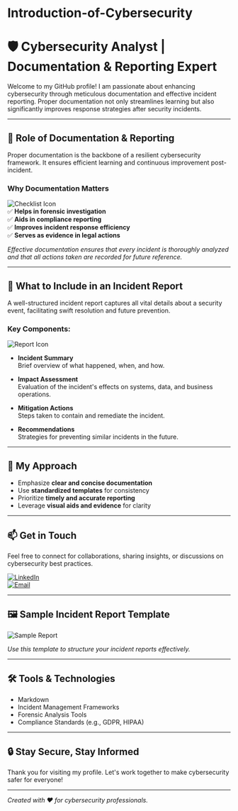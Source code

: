 # Introduction-of-Cybersecurity
# 🛡️ Cybersecurity Analyst | Documentation & Reporting Expert

Welcome to my GitHub profile! I am passionate about enhancing cybersecurity through meticulous documentation and effective incident reporting. Proper documentation not only streamlines learning but also significantly improves response strategies after security incidents.

---

## 🚨 Role of Documentation & Reporting

Proper documentation is the backbone of a resilient cybersecurity framework. It ensures efficient learning and continuous improvement post-incident.

### Why Documentation Matters

![Checklist Icon](https://img.icons8.com/ios/50/000000/checklist.png)  
✅ **Helps in forensic investigation**  
✅ **Aids in compliance reporting**  
✅ **Improves incident response efficiency**  
✅ **Serves as evidence in legal actions**  

*Effective documentation ensures that every incident is thoroughly analyzed and that all actions taken are recorded for future reference.*

---

## 📝 What to Include in an Incident Report

A well-structured incident report captures all vital details about a security event, facilitating swift resolution and future prevention.

### Key Components:

![Report Icon](https://img.icons8.com/ios/50/000000/report-card.png)

- **Incident Summary**  
  Brief overview of what happened, when, and how.

- **Impact Assessment**  
  Evaluation of the incident's effects on systems, data, and business operations.

- **Mitigation Actions**  
  Steps taken to contain and remediate the incident.

- **Recommendations**  
  Strategies for preventing similar incidents in the future.

---

## 🎯 My Approach

- Emphasize **clear and concise documentation**  
- Use **standardized templates** for consistency  
- Prioritize **timely and accurate reporting**  
- Leverage **visual aids and evidence** for clarity

---

## 📫 Get in Touch

Feel free to connect for collaborations, sharing insights, or discussions on cybersecurity best practices.

[![LinkedIn](https://img.icons8.com/ios/50/000000/linkedin.png)](https://linkedin.com/in/yourprofile)  
[![Email](https://img.icons8.com/ios/50/000000/new-post.png)](mailto:your.email@example.com)  

---

## 🖼️ Sample Incident Report Template

![Sample Report](https://images.unsplash.com/photo-1607132531244-2a0b7b7e4f7b?ixlib=rb-4.0.3&auto=format&fit=crop&w=800&q=80)

*Use this template to structure your incident reports effectively.*

---

## 🛠️ Tools & Technologies

- Markdown
- Incident Management Frameworks
- Forensic Analysis Tools
- Compliance Standards (e.g., GDPR, HIPAA)

---

## 🔒 Stay Secure, Stay Informed

Thank you for visiting my profile. Let's work together to make cybersecurity safer for everyone!

---

*Created with ❤️ for cybersecurity professionals.*
